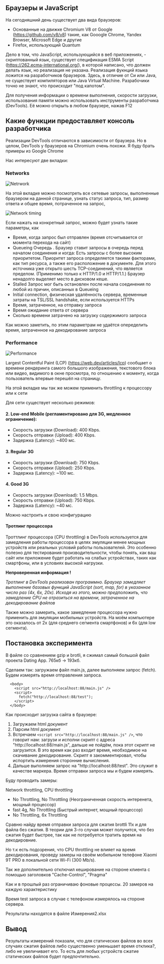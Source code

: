 ## Браузеры и JavaScript

На сегодняшний день существует два вида браузеров:

- Основанные на движке Chromium V8 от Google (https://github.com/v8/v8) такие, как Gooogle Chrome, Yandex Browser, Microsoft Edge и другие
- Firefox, использующий Quantum

Дело в том, что JavaScript, использующийся в веб приложениях, - скриптованный язык, существует спецификация ESMA Script (https://262.ecma-international.org/), в которой написано, что должен делать язык, но реализация не указана. Реализация фукнций языка ложится на разработчиков браузеров. Здесь, в отличие от Си или Java, не существует компиляторов или Java Virtual Machine. Разрабочики точно не знают, что происходит "под капотом".

Для получения информации о времени выполнения, скорости загрузки, использования памяти можно использовать инструменты разработчика (DevTools). Её можно открыть в любом браузере, нажав F12

## Какие функции предоставляет консоль разработчика

Реализации DevTools отличаются в зависимости от браузера. Но в целом, DevTools у браузеров на Chromium очень похожи.
Я буду брать примеры из Google Chrome

Нас интересуют две вкладки:

### Networks

![Netrwork](./images/network.png)

На этой вкладке можно посмотреть все сетевые запросы, выполненные браузером на данной странице, узнать статус запроса, тип, размер ответа и общее время, потраченное на запрос,

![Network timing](./images/network__timing.png)

Если нажать на конкретный запрос, можно будет узнать такие параметры, как

- Время, когда запрос был отправлен (время отсчитывается от момента перехода на сайт)
- Queueing Очередь . Браузер ставит запросы в очередь перед началом соединения и когда:
  Есть запросы с более высоким приоритетом. Приоритет запроса определяется такими факторами, как тип ресурса, а также его расположение в документе.
  Для этого источника уже открыто шесть TCP-соединений, что является пределом. (Применимо только к HTTP/1.0 и HTTP/1.1.)
  Браузер ненадолго выделяет место в дисковом кеше.
- Stalled Запрос мог быть остановлен после начала соединения по любой из причин, описанных в Queueing
- Initial connection, физическая удалённость сервера, временные затраты на TSL/SSL handshake, если используется HTTPs
- Время, затраченное, на отправку запроса
- Время ожидание ответа от сервера
- Сколько времени затрачено на загрузку содержимого запроса

Как можно заметить, по этим параметрам не удаётся опеределить время, затраченное на декодирование запроса

### Performance

![Performance](./images/network__timing.png)

Largest Contentful Paint (LCP) (https://web.dev/articles/lcp) сообщает о времени рендеринга самого большого изображения, текстового блока или видео,
видимого в окне просмотра, по отношению к моменту, когда пользователь впервые перешёл на страницу.

На этой вкладке мы так же можем применить throttling к процессору или к сети

Для сети существует несколько режимов:

#### 2. Low-end Mobile (регламентировано для 3G, медленное ограничение):

- Скорость загрузки (Download): 400 Kbps.
- Скорость отправки (Upload): 400 Kbps.
- Задержка (Latency): ~400 мс.

#### 3. Regular 3G

- Скорость загрузки (Download): 750 Kbps.
- Скорость отправки (Upload): 250 Kbps.
- Задержка (Latency): ~100 мс.

#### 4. Good 3G

- Скорость загрузки (Download): 1.5 Mbps.
- Скорость отправки (Upload): 750 Kbps.
- Задержка (Latency): ~40 мс.

Можно настроить и свою конфигурацию

#### Тротлинг процессора

Троттлинг процессора (CPU throttling) в DevTools используется для замедления работы процессора в целях эмуляции менее мощных устройств или реальных условий работы пользователей.
Это особенно полезно для тестирования производительности, чтобы понять, как ваш сайт или приложение будет работать на слабых устройствах,
таких как смартфоны, или в условиях высокой нагрузки.

<b> Непроверенная информация !</b>

<i> Тротлинг в DevTools реализован программно. Браузер замедляет выполнение базовых функций JavaScript (sort, map, for) в указанное число раз (4x, 6x, 20x).
Исходя из этого, можно предположить, что замедление CPU не отразиться на времени, затраченное на декодирование файлов
</i>

Также можно замерить, какое замедление процессора нужно применить для эмуляции мобильных устройств. На моём компьютере это оказалось от 2x (для среднего сегмента смартфонов) и 6x (для low сегмента).

## Постановка эксперимента

В файле со сравнением gzip и brotli, я сжимал самый большой файл проекта Dating App. 765кб -> 193кб.

Сделаем так:
загружаем файл main.js, далее выполняем запрос (fetch). Будем измерять время отправления запроса.

```
  <body>
    <script src="http://localhost:88/main.js" />
    <script>
      fetch("http://localhost:88/test");
    </script>
  </body>
```

Как происходит загрузка сайта в браузере:

1. Загружаем html документ
2. Парсим html документ
3. Встречаем `<script src="http://localhost:88/main.js" />`, что говорит нам: загрузи и исполни скрипт с адреса "http://localhost:88/main.js",
   дальше не пойдём, пока этот скрипт не загрузится. В это время как раз входит время, необходимое на скачивание декодирование.
   Скрипт я закомментировал, чтобы испортить измерения сторонние вычисления.
4. Дальше выполняем запрос на "http://localhost:88/test". Это служит в качестве маркера. Время отправки запроса мы и будем измерять.

Буду проводить замеры:

Network throttling, CPU throttling

- No Throttling, No Throttling (Неограниченная скорость интеренета, мощный процессор)
- fast 4g, No Throttling (Быстрый интернет, мощный процессор)
- No Throttling, 6x Throttling

Сравню найду время отправки запроса для сжатия brottli 11x и для файла без сжатия. В теории для 3-го случая может получится, что без сжатия будет быстрее,
так как не потребуется тратить время на декодировние.

Но т.к есть подозрения, что CPU throttling не влияет на время декодирования, проведу замеры на своём мобильном телефоне Xiaomi 9T PRO в локальной сети Wi-Fi (300 Mb/s).

Так же дополнительно отключил кеширование на стороне клиента с помощью заголовков "Cache-Control", "Pragma"

Как и в прошлый раз ограничиваю фоновые процессы. 20 замеров на каждую характеристику

Время test запроса в случае с телефоном измерялось на стороне сервера.

Результаты находятся в файле Измерения2.xlsx

## Вывод

Результаты измерений показали, что для статических файлов во всех случаях сжатия файлов либо существенно уменьшает время отклика?, либо не увеличивает его.
То есть для любых устройств сжатие статических файлов будет предпочтительно.
